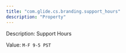 ```yaml
---
title: "com.glide.cs.branding.support_hours"
description: "Property"
---
```


Description: Support Hours

Value: `M-F 9-5 PST`